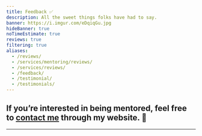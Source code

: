```yaml
---
title: Feedback ✅
description: All the sweet things folks have had to say.
banner: https://i.imgur.com/eDqiqGu.jpg
hideBanner: true
noTimeEstimate: true
reviews: true
filtering: true
aliases:
  - /reviews/
  - /services/mentoring/reviews/
  - /services/reviews/
  - /feedback/
  - /testimonial/
  - /testimonials/
---
```


## If you’re interested in being mentored, feel free to [contact me](/contact/) through my website. 📩️

---
